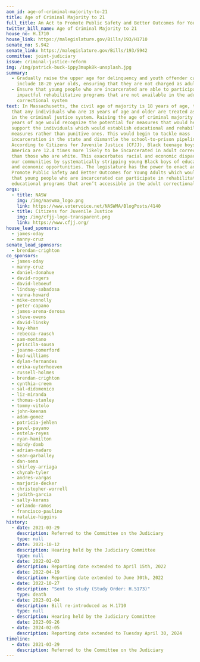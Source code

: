 ```yaml
---
aom_id: age-of-criminal-majority-to-21
title: Age of Criminal Majority to 21
full_title: An Act to Promote Public Safety and Better Outcomes for Young Adults
twitter_bill_name: Age of Criminal Majority to 21
house_no: H.1710
house_link: https://malegislature.gov/Bills/193/H1710
senate_no: S.942
senate_link: https://malegislature.gov/Bills/193/S942
committee: joint-judiciary
issue: criminal-justice-reform
img: /img/patrick-buck-ippy3mupk8k-unsplash.jpg
summary:
  - Gradually raise the upper age for delinquency and youth offender cases to
    include 18-20 year olds, ensuring that they are not charged as adults
  - Ensure that young people who are incarcerated are able to participate in
    impactful rehabilitative programs that are not available in the adult
    correctional system
text: In Massachusetts, the civil age of majority is 18 years of age, this means
  that any individuals who are 18 years of age and older are treated as adults
  in the criminal justice system. Raising the age of criminal majority to 21
  years of age would recognize the potential for measures that would help
  support the individuals which would establish educational and rehabilitative
  measures rather than punitive ones. This would begin to tackle mass
  incarceration in the state and dismantle the school-to-prison pipeline.
  According to Citizens for Juvenile Justice (CFJJ), Black teenage boys in
  America are 12.4 times more likely to be incarcerated in adult corrections
  than those who are white. This exacerbates racial and economic disparities in
  our communities by systematically stripping young Black boys of educational
  and economic opportunities. The legislature has the power to enact an act to
  Promote Public Safety and Better Outcomes for Young Adults which would ensure
  that young people who are incarcerated can participate in rehabilitation and
  educational programs that aren’t accessible in the adult correctional system.
orgs:
  - title: NASW
    img: /img/naswma_logo.png
    link: https://www.votervoice.net/NASWMA/BlogPosts/4140
  - title: Citizens for Juvenile Justice
    img: /img/cfjj-logo-transparent.png
    link: https://www.cfjj.org/
house_lead_sponsors:
  - james-oday
  - manny-cruz
senate_lead_sponsors:
  - brendan-crighton
co_sponsors:
  - james-oday
  - manny-cruz
  - daniel-donahue
  - david-rogers
  - david-leboeuf
  - lindsay-sabadosa
  - vanna-howard
  - mike-connolly
  - peter-capano
  - james-arena-derosa
  - steve-owens
  - david-linsky
  - kay-khan
  - rebecca-rausch
  - sam-montano
  - priscila-sousa
  - joanne-comerford
  - bud-williams
  - dylan-fernandes
  - erika-uyterhoeven
  - russell-holmes
  - brendan-crighton
  - cynthia-creem
  - sal-didomenico
  - liz-miranda
  - thomas-stanley
  - tommy-vitolo
  - john-keenan
  - adam-gomez
  - patricia-jehlen
  - pavel-payano
  - estela-reyes
  - ryan-hamilton
  - mindy-domb
  - adrian-madaro
  - sean-garballey
  - dan-sena
  - shirley-arriaga
  - chynah-tyler
  - andres-vargas
  - marjorie-decker
  - christopher-worrell
  - judith-garcia
  - sally-kerans
  - orlando-ramos
  - francisco-paulino
  - natalie-higgins
history:
  - date: 2021-03-29
    description: Referred to the Committee on the Judiciary
    type: null
  - date: 2021-10-12
    description: Hearing held by the Judiciary Committee
    type: null
  - date: 2022-02-03
    description: Reporting date extended to April 15th, 2022
  - date: 2022-04-19
    description: Reporting date extended to June 30th, 2022
  - date: 2022-10-27
    description: "Sent to study (Study Order: H.5173)"
    type: death
  - date: 2023-01-04
    description: Bill re-introduced as H.1710
    type: null
  - description: Hearing held by the Judiciary Committee
    date: 2023-09-26
  - date: 2024-02-05
    description: Reporting date extended to Tuesday April 30, 2024
timeline:
  - date: 2021-03-29
    description: Referred to the Committee on the Judiciary
---
```

